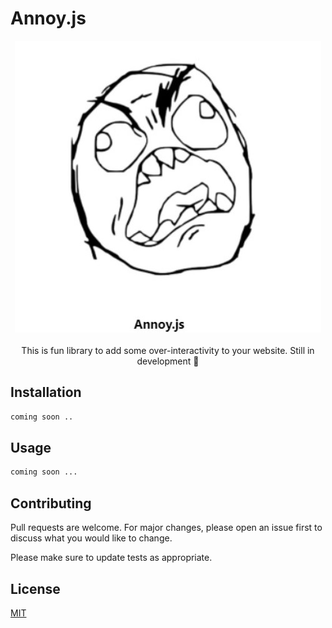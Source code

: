 # Annoy.js
<center>
<img src="assets/logo.jpg"/>
<div style="width:50%">
</div>
<br/>
This is fun library to add some over-interactivity to your website. Still in development 🔨
</center>            

## Installation

```bash
coming soon ..
```

## Usage

```python
coming soon ...
```

## Contributing
Pull requests are welcome. For major changes, please open an issue first to discuss what you would like to change.

Please make sure to update tests as appropriate.

## License
[MIT](https://choosealicense.com/licenses/mit/)